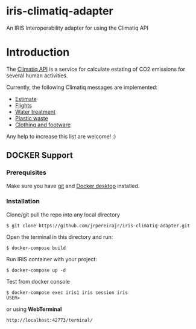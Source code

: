 # iris-climatiq-adapter
An IRIS Interoperability adapter for using the Climatiq API

# Introduction

The [Climatiq API](https://www.climatiq.io/) is a service for calculate estating of CO2 emissions for several human activities.

Currently, the following Climatiq messages are implemented:

* [Estimate](https://www.climatiq.io/docs#estimate)
* [Flights](https://www.climatiq.io/docs#flights)
* [Water treatment](https://www.climatiq.io/docs#water-treatment)
* [Plastic waste](https://www.climatiq.io/docs#plastic-waste)
* [Clothing and footware](https://www.climatiq.io/docs#clothing-and-footwear)

Any help to increase this list are welcome! :)    

## DOCKER Support
### Prerequisites   
Make sure you have [git](https://git-scm.com/book/en/v2/Getting-Started-Installing-Git) and [Docker desktop](https://www.docker.com/products/docker-desktop) installed.    
### Installation    
Clone/git pull the repo into any local directory
```
$ git clone https://github.com/jrpereirajr/iris-climatiq-adapter.git  
```
Open the terminal in this directory and run:
```
$ docker-compose build
```
Run IRIS container with your project:
```
$ docker-compose up -d
```
Test from docker console
```
$ docker-compose exec iris1 iris session iris
USER>
```
or using **WebTerminal**
```
http://localhost:42773/terminal/
```  

